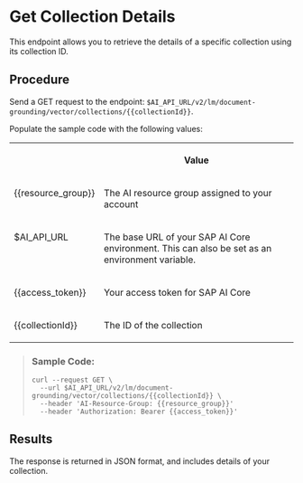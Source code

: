 <!-- copy49774bb09bd34497922097ba6c9c1b75 -->

# Get Collection Details

This endpoint allows you to retrieve the details of a specific collection using its collection ID.



## Procedure

Send a GET request to the endpoint: `$AI_API_URL/v2/lm/document-grounding/vector/collections/{{collectionId}}`.

Populate the sample code with the following values:


<table>
<tr>
<th valign="top">

 

</th>
<th valign="top">

Value

</th>
</tr>
<tr>
<td valign="top">

\{\{resource\_group\}\}

</td>
<td valign="top">

The AI resource group assigned to your account

</td>
</tr>
<tr>
<td valign="top">

$AI\_API\_URL

</td>
<td valign="top">

The base URL of your SAP AI Core environment. This can also be set as an environment variable.

</td>
</tr>
<tr>
<td valign="top">

\{\{access\_token\}\}

</td>
<td valign="top">

Your access token for SAP AI Core

</td>
</tr>
<tr>
<td valign="top">

\{\{collectionId\}\}

</td>
<td valign="top">

The ID of the collection

</td>
</tr>
</table>

 > ### Sample Code:  
> ```
> curl --request GET \  
>   --url $AI_API_URL/v2/lm/document-grounding/vector/collections/{{collectionId}} \ 
>   --header 'AI-Resource-Group: {{resource_group}}'
>   --header 'Authorization: Bearer {{access_token}}'  
> ```

 

<a name="copy49774bb09bd34497922097ba6c9c1b75__result_rbc_dqw_vfc"/>

## Results

The response is returned in JSON format, and includes details of your collection.

